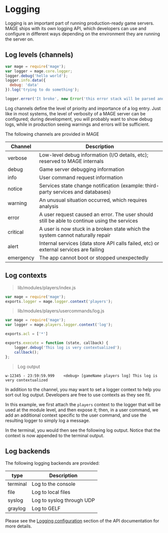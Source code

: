 # Logging

Logging is an important part of running production-ready game servers. MAGE
ships with its own logging API, which developers can use and configure
in different ways depending on the environment they are running the server
on.

## Log levels (channels)

```javascript
var mage = require('mage');
var logger = mage.core.logger;
logger.debug('hello world');
logger.info.data({
  debug: 'data'
}).log('trying to do something');

logger.error('It broke', new Error('this error stack will be parsed and formatted'));
```

Log channels define the level of priority and importance of
a log entry. Just like in most systems, the level of verbosity
of a MAGE server can be configured; during development, you
will probably want to show debug logs, while in production
seeing warnings and errors will be sufficient.

The following channels are provided in MAGE

| Channel   | Description                                                                                   |
|-----------|-----------------------------------------------------------------------------------------------|
| verbose   | Low-level debug information (I/O details, etc); reserved to MAGE internals                    |
| debug     | Game server debugging information                                                             |
| info      | User command request information                                                              |
| notice    | Services state change notification (example: third-party services and databases)              |
| warning   | An unusual situation occurred, which requires analysis                                        |
| error     | A user request caused an error. The user should still be able to continue using the services  |
| critical  | A user is now stuck in a broken state which the system cannot naturally repair                |
| alert     | Internal services (data store API calls failed, etc) or external services are failing         |
| emergency | The app cannot boot or stopped unexpectedly                                                   |

## Log contexts

> lib/modules/players/index.js

```javascript
var mage = require('mage');
exports.logger = mage.logger.context('players');
```

> lib/modules/players/usercommands/log.js

```javascript
var mage = require('mage');
var logger = mage.players.logger.context('log');

exports.acl = ['*']

exports.execute = function (state, callback) {
	logger.debug('This log is very contextualized');
	callback();
};
```

> Log output

```plaintext
w-12345 - 23:59:59.999    <debug> [gameName players log] This log is very contextualized
```

In addition to the channel, you may want to set a logger context to help you
sort out log output. Developers are free to use contexts as they see fit.

In this example, we first attach the `players` context to the logger that will
be used at the module level, and then expose it; then, in a user command,
we add an additional context specific to the user command, and use the resulting
logger to simply log a message.

In the terminal, you would then see the following log output. Notice that the
context is now appended to the terminal output.

## Log backends

The following logging backends are provided:

| type       | Description               |
| ---------- | ------------------------- |
| terminal   | Log to the console        |
| file       | Log to local files        |
| syslog     | Log to syslog through UDP |
| graylog    | Log to GELF               |

Please see the [Logging configuration](./api.html#configuration67)
section of the API documentation for more details.
